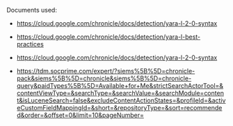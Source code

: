Documents used:
 - https://cloud.google.com/chronicle/docs/detection/yara-l-2-0-syntax

 - https://cloud.google.com/chronicle/docs/detection/yara-l-best-practices

 - https://cloud.google.com/chronicle/docs/detection/yara-l-2-0-syntax

 - https://tdm.socprime.com/expert/?siems%5B%5D=chronicle-pack&siems%5B%5D=chronicle&siems%5B%5D=chronicle-query&paidTypes%5B%5D=Available+for+Me&strictSearchActorTool=&contentViewType=&searchType=&searchValue=&searchModule=content&isLuceneSearch=false&excludeContentActionStates=&profileId=&activeCustomFieldMappingId=&short=&repositoryType=&sort=recommended&order=&offset=0&limit=10&pageNumber=
